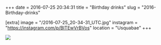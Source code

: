 +++
date = 2016-07-25 20:34:31
title = "Birthday drinks"
slug = "2016-Birthday-drinks"

[extra]
image = "/2016-07-25_20-34-31_UTC.jpg"
instagram = "https://instagram.com/p/BITEwVrBVos"
location = "Usquabae"
+++

<img src="/2016-07-25_20-34-31_UTC.jpg" />
